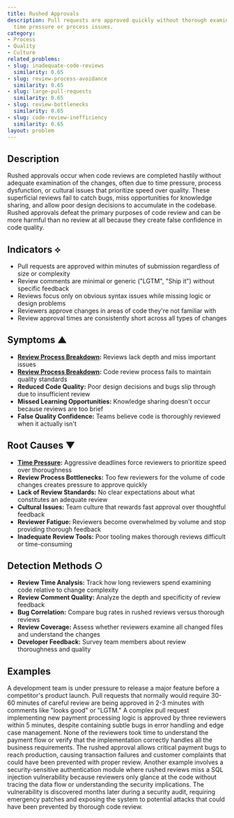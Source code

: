 ```yaml
---
title: Rushed Approvals
description: Pull requests are approved quickly without thorough examination due to
  time pressure or process issues.
category:
- Process
- Quality
- Culture
related_problems:
- slug: inadequate-code-reviews
  similarity: 0.65
- slug: review-process-avoidance
  similarity: 0.65
- slug: large-pull-requests
  similarity: 0.65
- slug: review-bottlenecks
  similarity: 0.65
- slug: code-review-inefficiency
  similarity: 0.65
layout: problem
---
```


## Description

Rushed approvals occur when code reviews are completed hastily without adequate examination of the changes, often due to time pressure, process dysfunction, or cultural issues that prioritize speed over quality. These superficial reviews fail to catch bugs, miss opportunities for knowledge sharing, and allow poor design decisions to accumulate in the codebase. Rushed approvals defeat the primary purposes of code review and can be more harmful than no review at all because they create false confidence in code quality.

## Indicators ⟡
- Pull requests are approved within minutes of submission regardless of size or complexity
- Review comments are minimal or generic ("LGTM", "Ship it") without specific feedback
- Reviews focus only on obvious syntax issues while missing logic or design problems
- Reviewers approve changes in areas of code they're not familiar with
- Review approval times are consistently short across all types of changes

## Symptoms ▲
- **[Review Process Breakdown](review-process-breakdown.md):** Reviews lack depth and miss important issues
- **[Review Process Breakdown](review-process-breakdown.md):** Code review process fails to maintain quality standards
- **Reduced Code Quality:** Poor design decisions and bugs slip through due to insufficient review
- **Missed Learning Opportunities:** Knowledge sharing doesn't occur because reviews are too brief
- **False Quality Confidence:** Teams believe code is thoroughly reviewed when it actually isn't

## Root Causes ▼
- **[Time Pressure](time-pressure.md):** Aggressive deadlines force reviewers to prioritize speed over thoroughness
- **Review Process Bottlenecks:** Too few reviewers for the volume of code changes creates pressure to approve quickly
- **Lack of Review Standards:** No clear expectations about what constitutes an adequate review
- **Cultural Issues:** Team culture that rewards fast approval over thoughtful feedback
- **Reviewer Fatigue:** Reviewers become overwhelmed by volume and stop providing thorough feedback
- **Inadequate Review Tools:** Poor tooling makes thorough reviews difficult or time-consuming

## Detection Methods ○
- **Review Time Analysis:** Track how long reviewers spend examining code relative to change complexity
- **Review Comment Quality:** Analyze the depth and specificity of review feedback
- **Bug Correlation:** Compare bug rates in rushed reviews versus thorough reviews
- **Review Coverage:** Assess whether reviewers examine all changed files and understand the changes
- **Developer Feedback:** Survey team members about review thoroughness and quality

## Examples

A development team is under pressure to release a major feature before a competitor's product launch. Pull requests that normally would require 30-60 minutes of careful review are being approved in 2-3 minutes with comments like "looks good" or "LGTM." A complex pull request implementing new payment processing logic is approved by three reviewers within 5 minutes, despite containing subtle bugs in error handling and edge case management. None of the reviewers took time to understand the payment flow or verify that the implementation correctly handles all the business requirements. The rushed approval allows critical payment bugs to reach production, causing transaction failures and customer complaints that could have been prevented with proper review. Another example involves a security-sensitive authentication module where rushed reviews miss a SQL injection vulnerability because reviewers only glance at the code without tracing the data flow or understanding the security implications. The vulnerability is discovered months later during a security audit, requiring emergency patches and exposing the system to potential attacks that could have been prevented by thorough code review.